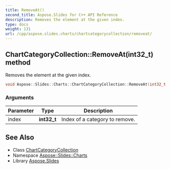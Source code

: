 ```yaml
---
title: RemoveAt()
second_title: Aspose.Slides for C++ API Reference
description: Removes the element at the given index.
type: docs
weight: 131
url: /cpp/aspose.slides.charts/chartcategorycollection/removeat/
---
```

## ChartCategoryCollection::RemoveAt(int32_t) method


Removes the element at the given index.

```cpp
void Aspose::Slides::Charts::ChartCategoryCollection::RemoveAt(int32_t index) override
```


### Arguments

| Parameter | Type | Description |
| --- | --- | --- |
| index | **int32_t** | Index of a category to remove. |

## See Also

* Class [ChartCategoryCollection](./)
* Namespace [Aspose::Slides::Charts](../)
* Library [Aspose.Slides](../../)